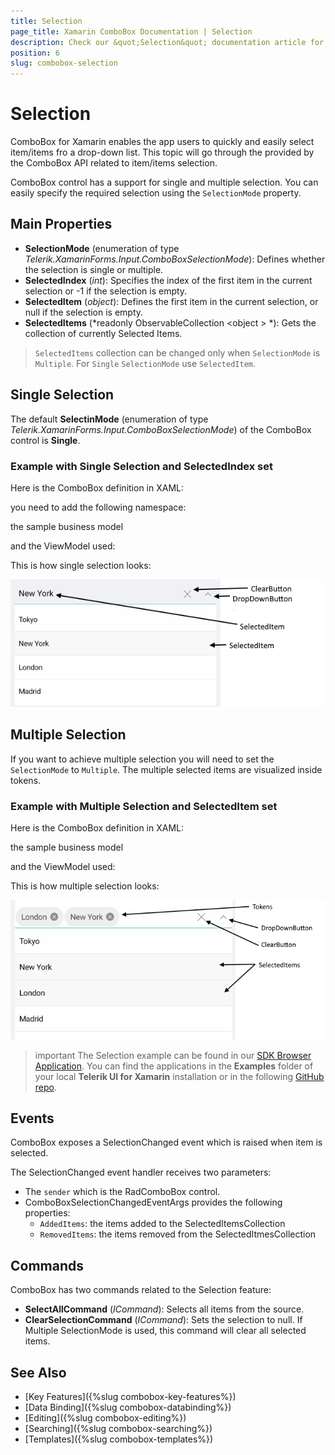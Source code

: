 ```yaml
---
title: Selection
page_title: Xamarin ComboBox Documentation | Selection
description: Check our &quot;Selection&quot; documentation article for Telerik ComboBox for Xamarin control.
position: 6
slug: combobox-selection
---
```


# Selection

ComboBox for Xamarin enables the app users to quickly and easily select item/items fro a drop-down list. This topic will go through the provided by the ComboBox API related to item/items selection.

ComboBox control has a support for single and multiple selection. You can easily specify the required selection using the `SelectionMode` property.

## Main Properties

* **SelectionMode** (enumeration of type *Telerik.XamarinForms.Input.ComboBoxSelectionMode*): Defines whether the selection is single or multiple.
* **SelectedIndex** (*int*): Specifies the index of the first item in the current selection or -1 if the selection is empty.
* **SelectedItem** (*object*): Defines the first item in the current selection, or null if the selection is empty.
* **SelectedItems** (*readonly ObservableCollection &lt;object &gt; *): Gets the collection of currently Selected Items. 

> `SelectedItems` collection can be changed only when `SelectionMode` is `Multiple`. For `Single` `SelectionMode` use `SelectedItem`.

## Single Selection

The default **SelectinMode** (enumeration of type *Telerik.XamarinForms.Input.ComboBoxSelectionMode*) of the ComboBox control is **Single**.

### Example with Single Selection and SelectedIndex set

Here is the ComboBox definition in XAML:

<snippet id='combobox-single-selection'/>

you need to add the following namespace:

<snippet id='xmlns-telerikinput'/>

the sample business model

<snippet id='combobox-city-businessmodel'/>

and the ViewModel used:

<snippet id='comobobox-selection-viewmodel'/> 

This is how single selection looks:

![ComboBox Single Selection](images/dropdown-single-selection.png)

## Multiple Selection

If you want to achieve multiple selection you will need to set the `SelectionMode` to `Multiple`. The multiple selected items are visualized inside tokens.

### Example with Multiple Selection and SelectedItem set

Here is the ComboBox definition in XAML:

<snippet id='combobox-multiple-selection'/>

the sample business model

<snippet id='combobox-city-businessmodel'/>

and the ViewModel used:

<snippet id='comobobox-selection-viewmodel'/> 

This is how multiple selection looks: 

![ComboBox Multiple Selection](images/dropdown-multiple-selection.png)

>important The Selection example can be found in our [SDK Browser Application](developer-focused-examples). You can find the applications in the **Examples** folder of your local **Telerik UI for Xamarin** installation or in the following [GitHub repo](https://github.com/telerik/xamarin-forms-sdk).

## Events

ComboBox exposes a SelectionChanged event which is raised when item is selected.

The SelectionChanged event handler receives two parameters:

- The `sender` which is the RadComboBox control.
- ComboBoxSelectionChangedEventArgs provides the following properties:
	- `AddedItems`: the items added to the SelectedItemsCollection
	- `RemovedItems`: the items removed from the SelectedItmesCollection

## Commands

ComboBox has two commands related to the Selection feature:

- **SelectAllCommand** (*ICommand*): Selects all items from the source.
- **ClearSelectionCommand** (*ICommand*): Sets the selection to null. If Multiple SelectionMode is used, this command will clear all selected items.

## See Also

- [Key Features]({%slug combobox-key-features%})
- [Data Binding]({%slug combobox-databinding%})
- [Editing]({%slug combobox-editing%})
- [Searching]({%slug combobox-searching%})
- [Templates]({%slug combobox-templates%})
